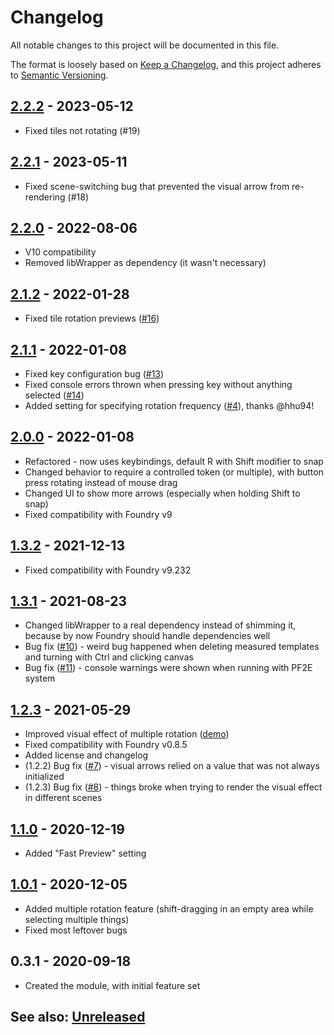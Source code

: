 # Changelog
All notable changes to this project will be documented in this file.

The format is loosely based on [Keep a Changelog](https://keepachangelog.com/en/1.0.0/),
and this project adheres to [Semantic Versioning](https://semver.org/spec/v2.0.0.html).

##  [2.2.2] - 2023-05-12
- Fixed tiles not rotating (#19)

##  [2.2.1] - 2023-05-11
- Fixed scene-switching bug that prevented the visual arrow from re-rendering (#18)

##  [2.2.0] - 2022-08-06
- V10 compatibility
- Removed libWrapper as dependency (it wasn't necessary)

##  [2.1.2] - 2022-01-28
- Fixed tile rotation previews ([#16](https://github.com/shemetz/AlternativeRotation/issues/16))

##  [2.1.1] - 2022-01-08
- Fixed key configuration bug ([#13](https://github.com/shemetz/AlternativeRotation/issues/13))
- Fixed console errors thrown when pressing key without anything selected ([#14](https://github.com/shemetz/AlternativeRotation/issues/14))
- Added setting for specifying rotation frequency ([#4]((https://github.com/shemetz/AlternativeRotation/pull/4))), thanks @hhu94! 

##  [2.0.0] - 2022-01-08
- Refactored - now uses keybindings, default R with Shift modifier to snap
- Changed behavior to require a controlled token (or multiple), with button press rotating instead of mouse drag
- Changed UI to show more arrows (especially when holding Shift to snap)
- Fixed compatibility with Foundry v9

##  [1.3.2] - 2021-12-13
- Fixed compatibility with Foundry v9.232

##  [1.3.1] - 2021-08-23
- Changed libWrapper to a real dependency instead of shimming it, because by now Foundry should handle dependencies well
- Bug fix ([#10](https://github.com/shemetz/AlternativeRotation/issues/10)) - weird bug happened when deleting measured templates and turning with Ctrl and clicking canvas
- Bug fix ([#11](https://github.com/shemetz/AlternativeRotation/issues/11)) - console warnings were shown when running with PF2E system

## [1.2.3] - 2021-05-29
- Improved visual effect of multiple rotation ([demo](metadata/multiple_rotation_demo_2.gif))
- Fixed compatibility with Foundry v0.8.5
- Added license and changelog
- (1.2.2) Bug fix ([#7](https://github.com/shemetz/AlternativeRotation/issues/7)) - visual arrows relied on a value that was not always initialized
- (1.2.3) Bug fix ([#8](https://github.com/shemetz/AlternativeRotation/issues/8)) - things broke when trying to render the visual effect in different scenes

## [1.1.0] - 2020-12-19
- Added "Fast Preview" setting

## [1.0.1] - 2020-12-05
- Added multiple rotation feature (shift-dragging in an empty area while selecting multiple things)
- Fixed most leftover bugs

## 0.3.1 - 2020-09-18
- Created the module, with initial feature set

## See also: [Unreleased]

[1.0.1]: https://github.com/shemetz/AlternativeRotation/compare/0.3.1...1.0.1
[1.1.0]: https://github.com/shemetz/AlternativeRotation/compare/1.0.1...1.1.0
[1.2.3]: https://github.com/shemetz/AlternativeRotation/compare/1.1.0...1.2.3
[1.3.1]: https://github.com/shemetz/AlternativeRotation/compare/1.2.3...1.3.1
[1.3.2]: https://github.com/shemetz/AlternativeRotation/compare/1.3.1...1.3.2
[2.0.0]: https://github.com/shemetz/AlternativeRotation/compare/1.3.2...2.0.0
[2.1.1]: https://github.com/shemetz/AlternativeRotation/compare/2.0.0...2.1.1
[2.1.2]: https://github.com/shemetz/AlternativeRotation/compare/2.1.1...2.1.2
[2.2.0]: https://github.com/shemetz/AlternativeRotation/compare/2.1.2...2.2.0
[2.2.1]: https://github.com/shemetz/AlternativeRotation/compare/2.2.0...2.2.1
[2.2.2]: https://github.com/shemetz/AlternativeRotation/compare/2.2.1...2.2.2
[Unreleased]: https://github.com/shemetz/AlternativeRotation/compare/2.2.2...HEAD
